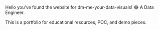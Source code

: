 Hello you've found the website for dm-me-your-data-visuals! :joy: A Data Engineer. 

This is a portfolio for educational resources, POC, and demo pieces.

